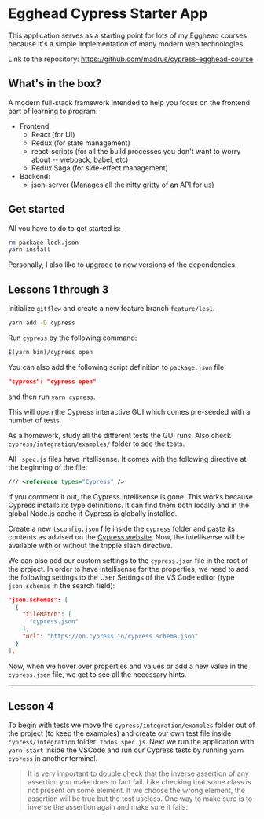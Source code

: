 # Egghead Cypress Starter App

This application serves as a starting point for lots of my Egghead courses because it's a simple implementation of many modern web technologies.

Link to the repository: <https://github.com/madrus/cypress-egghead-course>

## What's in the box?

A modern full-stack framework intended to help you focus on the frontend part of learning to program:
* Frontend:
  * React (for UI)
  * Redux (for state management)
  * react-scripts (for all the build processes you don't want to worry about -- webpack, babel, etc)
  * Redux Saga (for side-effect management)
* Backend:
  * json-server (Manages all the nitty gritty of an API for us)

## Get started

All you have to do to get started is:

```bash
rm package-lock.json
yarn install
```

Personally, I also like to upgrade to new versions of the dependencies.

## Lessons 1 through 3

Initialize `gitflow` and create a new feature branch `feature/les1`.

``` bash
yarn add -D cypress
```

Run `cypress` by the following command:

``` bash
$(yarn bin)/cypress open
```

You can also add the following script definition to `package.json` file:

``` json
"cypress": "cypress open"
```

and then run `yarn cypress`.

This will open the Cypress interactive GUI which comes pre-seeded with a number of tests.

As a homework, study all the different tests the GUI runs. Also check `cypress/integration/examples/` folder to see the tests.

All `.spec.js` files have intellisense. It comes with the following directive at the beginning of the file:

``` xml
/// <reference types="Cypress" />
```

If you comment it out, the Cypress intellisense is gone. This works because Cypress installs its type definitions. It can find them both locally and in the global Node.js cache if Cypress is globally installed.

Create a new `tsconfig.json` file inside the `cypress` folder and paste its contents as advised on the [Cypress website](https://docs.cypress.io/guides/tooling/typescript-support.html#Set-up-your-dev-environment). Now, the intellisense will be available with or without the tripple slash directive.

We can also add our custom settings to the `cypress.json` file in the root of the project. In order to have intellisense for the properties, we need to add the following settings to the User Settings of the VS Code editor (type `json.schemas` in the search field):

``` json
"json.schemas": [
  {
    "fileMatch": [
      "cypress.json"
    ],
    "url": "https://on.cypress.io/cypress.schema.json"
  }
],
```

Now, when we hover over properties and values or add a new value in the `cypress.json` file, we get to see all the necessary hints.

---

## Lesson 4

To begin with tests we move the `cypress/integration/examples` folder out of the project (to keep the examples) and create our own test file inside `cypress/integration` folder: `todos.spec.js`. Next we run the application with `yarn start` inside the VSCode and run our Cypress tests by running `yarn cypress` in another terminal.

> It is very important to double check that the inverse assertion of any assertion you make does in fact fail. Like checking that some class is not present on some element. If we choose the wrong element, the assertion will be true but the test useless. One way to make sure is to inverse the assertion again and make sure it fails.
